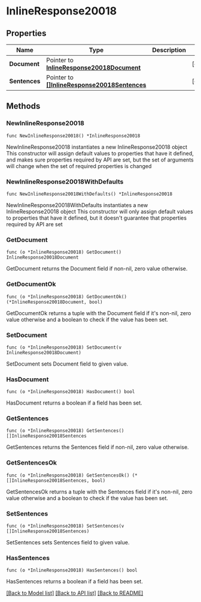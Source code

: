 # InlineResponse20018

## Properties

Name | Type | Description | Notes
------------ | ------------- | ------------- | -------------
**Document** | Pointer to [**InlineResponse20018Document**](InlineResponse20018Document.md) |  | [optional] 
**Sentences** | Pointer to [**[]InlineResponse20018Sentences**](InlineResponse20018Sentences.md) |  | [optional] 

## Methods

### NewInlineResponse20018

`func NewInlineResponse20018() *InlineResponse20018`

NewInlineResponse20018 instantiates a new InlineResponse20018 object
This constructor will assign default values to properties that have it defined,
and makes sure properties required by API are set, but the set of arguments
will change when the set of required properties is changed

### NewInlineResponse20018WithDefaults

`func NewInlineResponse20018WithDefaults() *InlineResponse20018`

NewInlineResponse20018WithDefaults instantiates a new InlineResponse20018 object
This constructor will only assign default values to properties that have it defined,
but it doesn't guarantee that properties required by API are set

### GetDocument

`func (o *InlineResponse20018) GetDocument() InlineResponse20018Document`

GetDocument returns the Document field if non-nil, zero value otherwise.

### GetDocumentOk

`func (o *InlineResponse20018) GetDocumentOk() (*InlineResponse20018Document, bool)`

GetDocumentOk returns a tuple with the Document field if it's non-nil, zero value otherwise
and a boolean to check if the value has been set.

### SetDocument

`func (o *InlineResponse20018) SetDocument(v InlineResponse20018Document)`

SetDocument sets Document field to given value.

### HasDocument

`func (o *InlineResponse20018) HasDocument() bool`

HasDocument returns a boolean if a field has been set.

### GetSentences

`func (o *InlineResponse20018) GetSentences() []InlineResponse20018Sentences`

GetSentences returns the Sentences field if non-nil, zero value otherwise.

### GetSentencesOk

`func (o *InlineResponse20018) GetSentencesOk() (*[]InlineResponse20018Sentences, bool)`

GetSentencesOk returns a tuple with the Sentences field if it's non-nil, zero value otherwise
and a boolean to check if the value has been set.

### SetSentences

`func (o *InlineResponse20018) SetSentences(v []InlineResponse20018Sentences)`

SetSentences sets Sentences field to given value.

### HasSentences

`func (o *InlineResponse20018) HasSentences() bool`

HasSentences returns a boolean if a field has been set.


[[Back to Model list]](../README.md#documentation-for-models) [[Back to API list]](../README.md#documentation-for-api-endpoints) [[Back to README]](../README.md)


